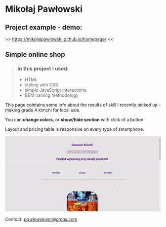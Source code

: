 # Mikołaj Pawłowski



## Project example - demo:

\>>  https://mikolajpawlowski.github.io/homepage/  <<



## Simple online shop


>### **In this project I used:**
>
>- HTML
>- styling with CSS
>- simple JavaScript interactions 
>- BEM naming methodology


This page cointains some info about the results of skill I recently picked up - making grade A kimchi for local sale.

You can **change colors**, or **show/hide section** with click of a button.

Layout and pricing table is responsive on every type of smartphone.


![Gif Sample](https://github.com/MikolajPawlowski/homepage/blob/main/images/sample.gif?raw=true "Gif Sample")


<em>Contact: <pawlowskiem@gmail.com>
  </em>
